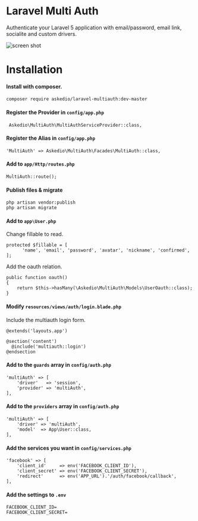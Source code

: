 # Laravel Multi Auth
Authenticate your Laravel 5 application with email/password, email link, socialite and custom drivers.

![screen shot](http://i.imgur.com/NxiEQUM.png)

# Installation
#### Install with composer.
~~~
composer require askedio/laravel-multiauth:dev-master
~~~
#### Register the Provider in `config/app.php`
~~~
 Askedio\MultiAuth\MultiAuthServiceProvider::class,
~~~
#### Register the Alias in `config/app.php`
~~~
'MultiAuth' => Askedio\MultiAuth\Facades\MultiAuth::class,
~~~
#### Add to `app/Http/routes.php`
~~~
MultiAuth::route();
~~~~

#### Publish files & migrate
~~~
php artisan vendor:publish
php artisan migrate
~~~
#### Add to `app\User.php`
Change fillable to read.
~~~
protected $fillable = [
      'name', 'email', 'password', 'avatar', 'nickname', 'confirmed',
];
~~~
Add the oauth relation.
~~~
public function oauth()
{
    return $this->hasMany(\Askedio\MultiAuth\Models\UserOauth::class);
}
~~~

#### Modify `resources/views/auth/login.blade.php`
Include the multiauth login form.
~~~
@extends('layouts.app')

@section('content')
  @include('multiauth::login')
@endsection
~~~

#### Add to the `guards` array in `config/auth.php`
~~~
'multiAuth' => [
    'driver'   => 'session',
    'provider' => 'multiAuth',
],
~~~
#### Add to the `providers` array in `config/auth.php`
~~~
'multiAuth' => [
    'driver' => 'multiAuth',
    'model'  => App\User::class,
],
~~~
#### Add the services you want in `config/services.php`
~~~
'facebook' => [
    'client_id'     => env('FACEBOOK_CLIENT_ID'),
    'client_secret' => env('FACEBOOK_CLIENT_SECRET'),
    'redirect'      => env('APP_URL').'/auth/facebook/callback',
],
~~~
#### Add the settings to `.env`
~~~
FACEBOOK_CLIENT_ID=
FACEBOOK_CLIENT_SECRET=
~~~


